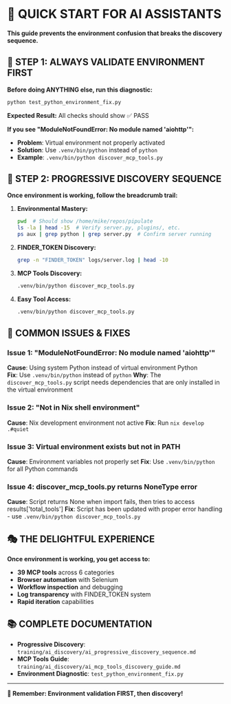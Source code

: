 # 🚀 QUICK START FOR AI ASSISTANTS

**This guide prevents the environment confusion that breaks the discovery sequence.**

## 🚨 **STEP 1: ALWAYS VALIDATE ENVIRONMENT FIRST**

**Before doing ANYTHING else, run this diagnostic:**
```bash
python test_python_environment_fix.py
```

**Expected Result:** All checks should show ✅ PASS

**If you see "ModuleNotFoundError: No module named 'aiohttp'":**
- **Problem**: Virtual environment not properly activated
- **Solution**: Use `.venv/bin/python` instead of `python`
- **Example**: `.venv/bin/python discover_mcp_tools.py`

## 🎯 **STEP 2: PROGRESSIVE DISCOVERY SEQUENCE**

**Once environment is working, follow the breadcrumb trail:**

1. **Environmental Mastery:**
   ```bash
   pwd  # Should show /home/mike/repos/pipulate
   ls -la | head -15  # Verify server.py, plugins/, etc.
   ps aux | grep python | grep server.py  # Confirm server running
   ```

2. **FINDER_TOKEN Discovery:**
   ```bash
   grep -n "FINDER_TOKEN" logs/server.log | head -10
   ```

3. **MCP Tools Discovery:**
   ```bash
   .venv/bin/python discover_mcp_tools.py
   ```

4. **Easy Tool Access:**
   ```bash
   .venv/bin/python discover_mcp_tools.py
   ```

## 🔧 **COMMON ISSUES & FIXES**

### **Issue 1: "ModuleNotFoundError: No module named 'aiohttp'"**
**Cause**: Using system Python instead of virtual environment Python  
**Fix**: Use `.venv/bin/python` instead of `python`
**Why**: The `discover_mcp_tools.py` script needs dependencies that are only installed in the virtual environment

### **Issue 2: "Not in Nix shell environment"**
**Cause**: Nix development environment not active
**Fix**: Run `nix develop .#quiet`

### **Issue 3: Virtual environment exists but not in PATH**
**Cause**: Environment variables not properly set
**Fix**: Use `.venv/bin/python` for all Python commands

### **Issue 4: discover_mcp_tools.py returns NoneType error**
**Cause**: Script returns None when import fails, then tries to access results['total_tools']
**Fix**: Script has been updated with proper error handling - use `.venv/bin/python discover_mcp_tools.py`

## 🎭 **THE DELIGHTFUL EXPERIENCE**

**Once environment is working, you get access to:**
- **39 MCP tools** across 6 categories
- **Browser automation** with Selenium
- **Workflow inspection** and debugging
- **Log transparency** with FINDER_TOKEN system
- **Rapid iteration** capabilities

## 📚 **COMPLETE DOCUMENTATION**

- **Progressive Discovery**: `training/ai_discovery/ai_progressive_discovery_sequence.md`
- **MCP Tools Guide**: `training/ai_discovery/ai_mcp_tools_discovery_guide.md`
- **Environment Diagnostic**: `test_python_environment_fix.py`

---

**🎯 Remember: Environment validation FIRST, then discovery!** 